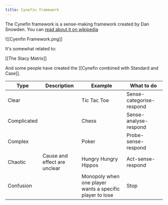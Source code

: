 ```yaml
---
title: Cynefin framework
---
```

The Cynefin framework is a sense-making framework created by Dan Snowden. You can [read about it on wikipedia](https://en.wikipedia.org/wiki/Cynefin_framework)

![[Cyenfin Framework.png]]

It's somewhat related to:

[[The Stacy Matrix]]

And some people have created the [[Cynefin combined with Standard and Case]].

Type | Description| Example|What to do
---|---|---|---
Clear | |Tic Tac Toe|Sense-categorise-respond
Complicated | |Chess|Sense-analyse-respond
Complex | |Poker|Probe-sense-respond
Chaotic |Cause and effect are unclear |Hungry Hungry Hippos|Act-sense-respond
Confusion | |Monopoly when one player wants a specific player to lose|Stop
